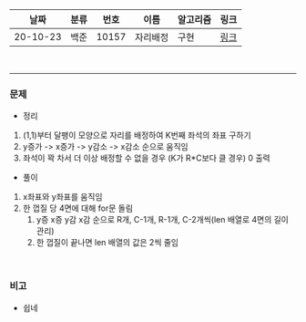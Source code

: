 날짜|분류|번호|이름|알고리즘|링크
-----|-----|-----|-----|-----|----- 
20-10-23|백준|10157|자리배정|구현|[링크](https://www.acmicpc.net/problem/10157)  

<br/>  

---
  
### 문제
- 정리 
1. (1,1)부터 달팽이 모양으로 자리를 배정하여 K번째 좌석의 좌표 구하기
2. y증가 -> x증가 -> y감소 -> x감소 순으로 움직임
3. 좌석이 꽉 차서 더 이상 배정할 수 없을 경우 (K가 R*C보다  클 경우) 0 출력
  
- 풀이  
1. x좌표와 y좌표를 움직임
2. 한 껍질 당 4면에 대해 for문 돌림
    1. y증 x증 y감 x감 순으로 R개, C-1개, R-1개, C-2개씩(len 배열로 4면의 길이 관리)
    2. 한 껍질이 끝나면 len 배열의 값은 2씩 줄임
   
<br/>
  
### 비고
- 쉽네